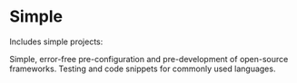 # Simple

Includes simple projects:

Simple, error-free pre-configuration and pre-development of open-source frameworks.
Testing and code snippets for commonly used languages.
